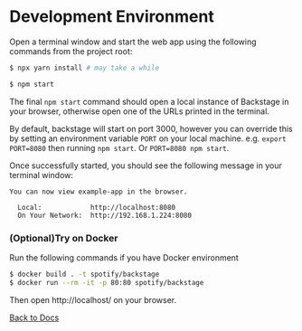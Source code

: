 # Development Environment

Open a terminal window and start the web app using the following commands from the project root:

```bash
$ npx yarn install # may take a while

$ npm start
```

The final `npm start` command should open a local instance of Backstage in your browser, otherwise open one of the URLs printed in the terminal.

By default, backstage will start on port 3000, however you can override this by setting an environment variable `PORT` on your local machine. e.g. `export PORT=8080` then running `npm start`. Or `PORT=8080 npm start`.

Once successfully started, you should see the following message in your terminal window:

```
You can now view example-app in the browser.

  Local:            http://localhost:8080
  On Your Network:  http://192.168.1.224:8080
```

### (Optional)Try on Docker

Run the following commands if you have Docker environment

```bash
$ docker build . -t spotify/backstage
$ docker run --rm -it -p 80:80 spotify/backstage
```

Then open http://localhost/ on your browser.

[Back to Docs](README.md)
